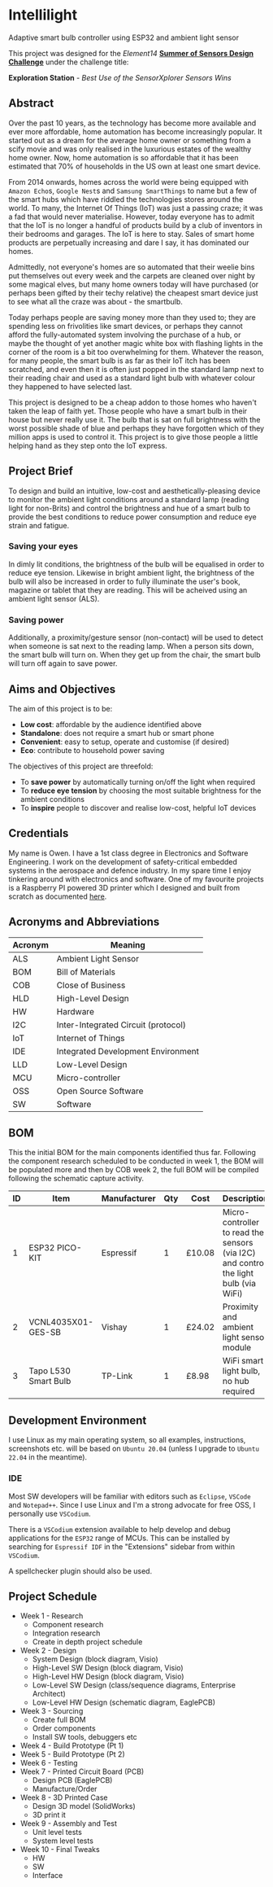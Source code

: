 # Intellilight
Adaptive smart bulb controller using ESP32 and ambient light sensor

This project was designed for the _Element14_
[**Summer of Sensors Design Challenge**](https://community.element14.com/challenges-projects/design-challenges/summer-of-sensors-design-challenge/w/documents/27682)
under the challenge title:

**Exploration Station** - _Best Use of the SensorXplorer Sensors Wins_

## Abstract
Over the past 10 years, as the technology has become more available and ever
more affordable, home automation has become increasingly popular. It started
out as a dream for the average home owner or something from a scify movie and
was only realised in the luxurious estates of the wealthy home owner. Now, home
automation is so affordable that it has been estimated that 70% of households
in the US own at least one smart device.

From 2014 onwards, homes across the world were being equipped with
`Amazon Echo`s, `Google Nest`s and `Samsung SmartThings` to name but a few of
the smart hubs which have riddled the technologies stores around the world. To
many, the Internet Of Things (IoT) was just a passing craze; it was a fad that
would never materialise. However, today everyone has to admit that the IoT is no
longer a handful of products build by a club of inventors in their bedrooms and
garages. The IoT is here to stay. Sales of smart home products are perpetually
increasing and dare I say, it has dominated our homes.

Admittedly, not everyone's homes are so automated that their weelie bins put
themselves out every week and the carpets are cleaned over night by some magical
elves, but many home owners today will have purchased (or perhaps been gifted by
their techy relative) the cheapest smart device just to see what all the craze
was about - the smartbulb.

Today perhaps people are saving money more than they used to; they are spending
less on frivolities like smart devices, or perhaps they cannot afford the
fully-automated system involving the purchase of a hub, or maybe the thought of
yet another magic white box with flashing lights in the corner of the room is a
bit too overwhelming for them. Whatever the reason, for many people, the smart
bulb is as far as their IoT itch has been scratched, and even then it is often
just popped in the standard lamp next to their reading chair and used as a
standard light bulb with whatever colour they happened to have selected last.

This project is designed to be a cheap addon to those homes who haven't taken
the leap of faith yet. Those people who have a smart bulb in their house but
never really use it. The bulb that is sat on full brightness with the worst
possible shade of blue and perhaps they have forgotten which of they million
apps is used to control it. This project is to give those people a little
helping hand as they step onto the IoT express.

## Project Brief
To design and build an intuitive, low-cost and aesthetically-pleasing device to
monitor the ambient light conditions around a standard lamp (reading light for
non-Brits) and control the brightness and hue of a smart bulb to provide the
best conditions to reduce power consumption and reduce eye strain and fatigue.

### Saving your eyes
In dimly lit conditions, the brightness of the bulb will be equalised
in order to reduce eye tension. Likewise in bright ambient light, the brightness
of the bulb will also be increased in order to fully illuminate the user's
book, magazine or tablet that they are reading. This will be acheived using
an ambient light sensor (ALS).

### Saving power
Additionally, a proximity/gesture sensor (non-contact) will be used to detect
when someone is sat next to the reading lamp. When a person sits down, the smart
bulb will turn on. When they get up from the chair, the smart bulb will turn off
again to save power.

## Aims and Objectives
The aim of this project is to be:
- **Low cost**: affordable by the audience identified above
- **Standalone**: does not require a smart hub or smart phone
- **Convenient**: easy to setup, operate and customise (if desired)
- **Eco**: contribute to household power saving

The objectives of this project are threefold:
- To **save power** by automatically turning on/off the light when required
- To **reduce eye tension** by choosing the most suitable brightness for the ambient conditions
- To **inspire** people to discover and realise low-cost, helpful IoT devices

## Credentials
My name is Owen. I have a 1st class degree in Electronics and Software Engineering.
I work on the development of safety-critical embedded systems in the aerospace
and defence industry. In my spare time I enjoy tinkering around with electronics
and software. One of my favourite projects is a Raspberry PI powered 3D printer which
I designed and built from scratch as documented [here](https://vimeo.com/101339613).

## Acronyms and Abbreviations
Acronym | Meaning
---|---
ALS | Ambient Light Sensor
BOM | Bill of Materials
COB | Close of Business
HLD | High-Level Design
HW  | Hardware
I2C | Inter-Integrated Circuit (protocol)
IoT | Internet of Things
IDE | Integrated Development Environment
LLD | Low-Level Design
MCU | Micro-controller
OSS | Open Source Software
SW  | Software

## BOM
This the initial BOM for the main components identified thus far. Following the
component research scheduled to be conducted in week 1, the BOM will be populated
more and then by COB week 2, the full BOM will be compiled following the
schematic capture activity.

ID | Item | Manufacturer | Qty | Cost | Description
---|---|---|---|---|---
1 | ESP32 PICO-KIT       | Espressif | 1 | £10.08 | Micro-controller to read the sensors (via I2C) and control the light bulb (via WiFi)
2 | VCNL4035X01-GES-SB   | Vishay    | 1 | £24.02 | Proximity and ambient light sensor module
3 | Tapo L530 Smart Bulb | TP-Link   | 1 | £8.98  | WiFi smart light bulb, no hub required

## Development Environment
I use Linux as my main operating system, so all examples, instructions,
screenshots etc. will be based on `Ubuntu 20.04` (unless I upgrade to
`Ubuntu 22.04` in the meantime).

### IDE
Most SW developers will be familiar with editors such as `Eclipse`, `VSCode` and `Notepad++`.
Since I use Linux and I'm a strong advocate for free OSS, I personally use `VSCodium`.

There is a `VSCodium` extension available to help develop and debug applications for the
`ESP32` range of MCUs. This can be installed by searching for `Espressif IDF` in the "Extensions"
sidebar from within `VSCodium`.

A spellchecker plugin should also be used.

## Project Schedule
* Week 1 - Research
  * Component research
  * Integration research
  * Create in depth project schedule
* Week 2 - Design
  * System Design (block diagram, Visio)
  * High-Level SW Design (block diagram, Visio)
  * High-Level HW Design (block diagram, Visio)
  * Low-Level SW Design (class/sequence diagrams, Enterprise Architect)
  * Low-Level HW Design (schematic diagram, EaglePCB)
* Week 3 - Sourcing
  * Create full BOM
  * Order components
  * Install SW tools, debuggers etc
* Week 4 - Build Prototype (Pt 1)
* Week 5 - Build Prototype (Pt 2)
* Week 6 - Testing
* Week 7 - Printed Circuit Board (PCB)
  * Design PCB (EaglePCB)
  * Manufacture/Order
* Week 8 - 3D Printed Case
  * Design 3D model (SolidWorks)
  * 3D print it
* Week 9 - Assembly and Test
  * Unit level tests
  * System level tests
* Week 10 - Final Tweaks
  * HW
  * SW
  * Interface
